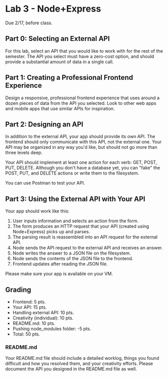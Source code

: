# Lab 3 - Node+Express

Due 2/17, before class.

## Part 0: Selecting an External API

For this lab, select an API that you would like to work with for the rest of the semester. The API you select must have a zero-cost option, and should provide a substantial amount of data in a single call.

## Part 1: Creating a Professional Frontend Experience

Design a responsive, professional frontend experience that uses around a dozen pieces of data from the API you selected. Look to other web apps and mobile apps that use similar APIs for inspiration.

## Part 2: Designing an API

In addition to the external API, your app should provide its own API. The frontend should only communicate with this API, not the external one. Your API may be organized in any way you'd like, but should not go more than three levels deep.

Your API should implement at least one action for each verb: GET, POST, PUT, DELETE. Although you don't have a database yet, you can "fake" the POST, PUT, and DELETE actions or write them to the filesystem.

You can use Postman to test your API.

## Part 3: Using the External API with Your API

Your app should work like this:

1. User inputs information and selects an action from the form.
2. The form produces an HTTP request that your API (created using Node+Express) picks up and parses.
3. The parsing result is reassembled into an API request for the external API.
4. Node sends the API request to the external API and receives an answer.
5. Node writes the answer to a JSON file on the filesystem.
6. Node sends the contents of the JSON file to the frontend.
7. Frontend updates after reading the JSON file.

Please make sure your app is available on your VM.

## Grading

- Frontend: 5 pts.
- Your API: 15 pts.
- Handling external API: 10 pts.
- Creativity (individual): 10 pts.
- README.md: 10 pts.
- Pushing node_modules folder: -5 pts.
- Total: 50 pts.

### README.md

Your README.md file should include a detailed worklog, things you found difficult and how you resolved them, and your creativity efforts. Please document the API you designed in the README.md file as well.
